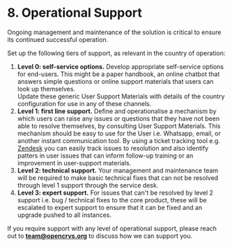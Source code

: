 # 8. Operational Support

Ongoing management and maintenance of the solution is critical to ensure its continued successful operation.&#x20;

Set up the following tiers of support, as relevant in the country of operation:

1. **Level 0: self-service options.** Develop appropriate self-service options for end-users. This might be a paper handbook, an online chatbot that answers simple questions or online support materials that users can look up themselves. \
   Update these generic User Support Materials with details of the country configuration for use in any of these channels.
2. **Level 1: first line support.** Define and operationalise a mechanism by which users can raise any issues or questions that they have not been able to resolve themselves, by consulting User Support Materials. This mechanism should be easy to use for the User i.e. Whatsapp, email, or another instant communication tool. By using a ticket tracking tool e.g. [Zendesk](https://www.zendesk.com/) you can easily track issues to resolution and also identify patters in user issues that can inform follow-up training or an improvement in user-support materials.
3. **Level 2: technical support.** Your management and maintenance team will be required to make basic technical fixes that can not be resolved through level 1 support through the service desk.
4. **Level 3: expert support.** For issues that can't be resolved by level 2 support i.e. bug / technical fixes to the core product, these will be escalated to expert support to ensure that it can be fixed and an upgrade pushed to all instances.

If you require support with any level of operational support, please reach out to **team@opencrvs.org** to discuss how we can support you.
